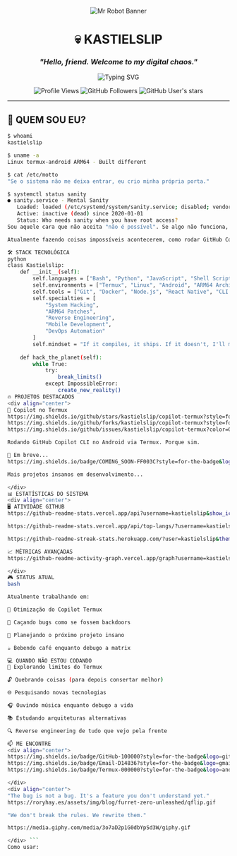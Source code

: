 
<div align="center">

![Mr Robot Banner](https://media.giphy.com/media/dLolp8dtrYCJi/giphy.gif)

# 💀 KASTIELSLIP
### *"Hello, friend. Welcome to my digital chaos."*

![Typing SVG](https://readme-typing-svg.demolab.com?font=Fira+Code&size=22&pause=1000&color=00FF41&center=true&vCenter=true&width=600&lines=root%40elliot%3A~%24+whoami+kastielslip;Hacker+%7C+Developer+%7C+Termux+Enthusiast;Breaking+Limits+Since+Day+One;Control+Is+An+Illusion)

![Profile Views](https://komarev.com/ghpvc/?username=kastielslip&color=00ff41&style=for-the-badge)
![GitHub Followers](https://img.shields.io/github/followers/kastielslip?color=00ff41&style=for-the-badge)
![GitHub User's stars](https://img.shields.io/github/stars/kastielslip?color=00ff41&style=for-the-badge)

</div>

---

## 🎯 QUEM SOU EU?

```bash
$ whoami
kastielslip

$ uname -a
Linux termux-android ARM64 - Built different

$ cat /etc/motto
"Se o sistema não me deixa entrar, eu crio minha própria porta."

$ systemctl status sanity
● sanity.service - Mental Sanity
   Loaded: loaded (/etc/systemd/system/sanity.service; disabled; vendor preset: enabled)
   Active: inactive (dead) since 2020-01-01
   Status: Who needs sanity when you have root access?
Sou aquele cara que não aceita "não é possível". Se algo não funciona, eu faço funcionar. Se não existe, eu crio.

Atualmente fazendo coisas impossíveis acontecerem, como rodar GitHub Copilot no Termux (sim, aquele da Microsoft, rodando num celular Android).

🛠️ STACK TECNOLÓGICA
python
class Kastielslip:
    def __init__(self):
        self.languages = ["Bash", "Python", "JavaScript", "Shell Script", "C++"]
        self.environments = ["Termux", "Linux", "Android", "ARM64 Architecture"]
        self.tools = ["Git", "Docker", "Node.js", "React Native", "CLI Tools"]
        self.specialties = [
            "System Hacking", 
            "ARM64 Patches", 
            "Reverse Engineering",
            "Mobile Development",
            "DevOps Automation"
        ]
        self.mindset = "If it compiles, it ships. If it doesn't, I'll make it compile."
    
    def hack_the_planet(self):
        while True:
            try:
                break_limits()
            except ImpossibleError:
                create_new_reality()
🔥 PROJETOS DESTACADOS
<div align="center">
🤖 Copilot no Termux
https://img.shields.io/github/stars/kastielslip/copilot-termux?style=for-the-badge&logo=github&color=00ff41
https://img.shields.io/github/forks/kastielslip/copilot-termux?style=for-the-badge&color=00ff41
https://img.shields.io/github/issues/kastielslip/copilot-termux?color=00ff41&style=for-the-badge

Rodando GitHub Copilot CLI no Android via Termux. Porque sim.

🚀 Em breve...
https://img.shields.io/badge/COMING_SOON-FF003C?style=for-the-badge&logo=github&logoColor=white

Mais projetos insanos em desenvolvimento...

</div>
📊 ESTATÍSTICAS DO SISTEMA
<div align="center">
🖥️ ATIVIDADE GITHUB
https://github-readme-stats.vercel.app/api?username=kastielslip&show_icons=true&theme=dark&hide_border=true&bg_color=0d1117&title_color=00ff41&icon_color=00ff41&text_color=c9d1d9&include_all_commits=true

https://github-readme-stats.vercel.app/api/top-langs/?username=kastielslip&layout=compact&theme=dark&hide_border=true&bg_color=0d1117&title_color=00ff41&text_color=c9d1d9&langs_count=8

https://github-readme-streak-stats.herokuapp.com/?user=kastielslip&theme=dark&hide_border=true&background=0d1117&ring=00ff41&fire=00ff41&currStreakLabel=00ff41

📈 MÉTRICAS AVANÇADAS
https://github-readme-activity-graph.vercel.app/graph?username=kastielslip&bg_color=0d1117&color=00ff41&line=00ff41&point=ffffff&area=true&hide_border=true

</div>
🎮 STATUS ATUAL
bash

Atualmente trabalhando em:

🔧 Otimização do Copilot Termux

🐛 Caçando bugs como se fossem backdoors

🚀 Planejando o próximo projeto insano

☕ Bebendo café enquanto debugo a matrix

💻 QUANDO NÃO ESTOU CODANDO
🎯 Explorando limites do Termux

🔓 Quebrando coisas (para depois consertar melhor)

🌐 Pesquisando novas tecnologias

🎧 Ouvindo música enquanto debugo a vida

📚 Estudando arquiteturas alternativas

🔍 Reverse engineering de tudo que vejo pela frente

📫 ME ENCONTRE
<div align="center">
https://img.shields.io/badge/GitHub-100000?style=for-the-badge&logo=github&logoColor=white
https://img.shields.io/badge/Email-D14836?style=for-the-badge&logo=gmail&logoColor=white
https://img.shields.io/badge/Termux-000000?style=for-the-badge&logo=android&logoColor=white

</div>
<div align="center">
"The bug is not a bug. It's a feature you don't understand yet."
https://roryhay.es/assets/img/blog/furret-zero-unleashed/qflip.gif

"We don't break the rules. We rewrite them."

https://media.giphy.com/media/3o7aD2p1G0dbYpSd3W/giphy.gif

</div> ```
Como usar:
